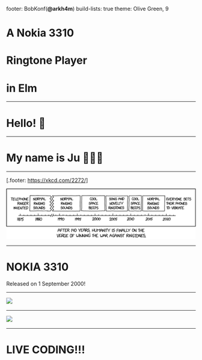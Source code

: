 footer: BobKonf(**@arkh4m**)
build-lists: true
theme: Olive Green, 9

# A Nokia 3310
# Ringtone Player
# in Elm

---

# Hello! 🐒

---

# My name is Ju 🙇🏻‍♂️

---

[.footer: https://xkcd.com/2272/]

![inline fit](./ringtone_timeline_2x.png)

---

# NOKIA 3310

Released on 1 September 2000!

---

![](https://youtu.be/hXXK6RABUsc?t=90)

---

![](https://youtu.be/eCgVgaEYFAM?t=25)

---

# LIVE CODING!!!

